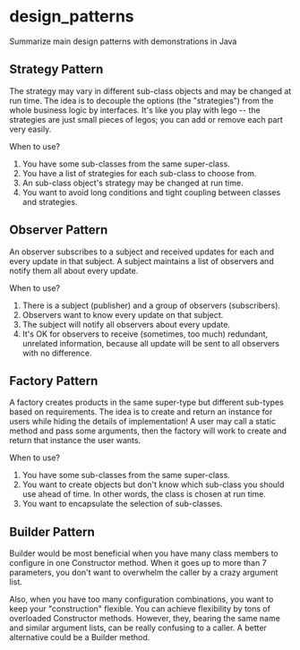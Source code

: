 # design_patterns
Summarize main design patterns with demonstrations in Java

## Strategy Pattern
The strategy may vary in different sub-class objects and may be changed at run time. The idea is to decouple the options (the "strategies") from the whole business logic by interfaces. It's like you play with lego -- the strategies are just small pieces of legos; you can add or remove each part very easily.

When to use?

1. You have some sub-classes from the same super-class.
2. You have a list of strategies for each sub-class to choose from.
3. An sub-class object's strategy may be changed at run time.
4. You want to avoid long conditions and tight coupling between classes and strategies.


## Observer Pattern
An observer subscribes to a subject and received updates for each and every update in that subject. A subject maintains a list of observers and notify them all about every update.

When to use?

1. There is a subject (publisher) and a group of observers (subscribers).
2. Observers want to know every update on that subject.
3. The subject will notify all observers about every update.
4. It's OK for observers to receive (sometimes, too much) redundant, unrelated information, because all update will be sent to all observers with no difference.

## Factory Pattern
A factory creates products in the same super-type but different sub-types based on requirements. The idea is to create and return an instance for users while hiding the details of implementation! A user may call a static method and pass some arguments, then the factory will work to create and return that instance the user wants.

When to use?

1. You have some sub-classes from the same super-class.
2. You want to create objects but don't know which sub-class you should use ahead of time. In other words, the class is chosen at run time.
3. You want to encapsulate the selection of sub-classes.

## Builder Pattern

Builder would be most beneficial when you have many class members to configure in one Constructor method. When it goes up to more than 7 parameters, you don't want to overwhelm the caller by a crazy argument list. 

Also, when you have too many configuration combinations, you want to keep your "construction" flexible. You can achieve flexibility by tons of overloaded Constructor methods. However, they, bearing the same name and similar argument lists, can be really confusing to a caller. A better alternative could be a Builder method.
